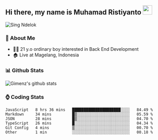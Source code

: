 
## Hi there, my name is Muhamad Ristiyanto <img src="https://github.com/TheDudeThatCode/TheDudeThatCode/blob/master/Assets/Hi.gif" width="29px">
 ![Sing Ndelok](https://komarev.com/ghpvc/?username=Gimenz&color=green)

### 👤 About Me
* 🤷‍♂️ 21 y.o ordinary boy interested in Back End Development
* 🏠 Live at Magelang, Indonesia 

### 📊 Github Stats
  <img alt="Gimenz's github stats" src="https://github-readme-stats.vercel.app/api?username=Gimenz&count_private=true&hide=issues&show_icons=true&include_all_commits=true&line_height=24&border_radius=0"/>

### ⌚ Coding Stats
<!--START_SECTION:waka-->

```text
JavaScript   8 hrs 36 mins   █████████████████████░░░░   84.49 %
Markdown     34 mins         █▒░░░░░░░░░░░░░░░░░░░░░░░   05.59 %
JSON         28 mins         █▒░░░░░░░░░░░░░░░░░░░░░░░   04.70 %
TypeScript   26 mins         █░░░░░░░░░░░░░░░░░░░░░░░░   04.34 %
Git Config   4 mins          ▒░░░░░░░░░░░░░░░░░░░░░░░░   00.70 %
Other        1 min           ░░░░░░░░░░░░░░░░░░░░░░░░░   00.18 %
```

<!--END_SECTION:waka-->
